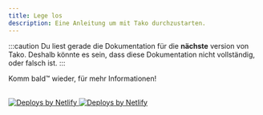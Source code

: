 ```yaml
---
title: Lege los
description: Eine Anleitung um mit Tako durchzustarten.
---
```

:::caution
Du liest gerade die Dokumentation für die **nächste** version von Tako. Deshalb könnte es sein, dass diese Dokumentation nicht vollständig, oder falsch ist.
:::

Komm bald™️ wieder, für mehr Informationen!

<br />
<a href='https://www.netlify.com'>
  <img
    src='https://www.netlify.com/v3/img/components/netlify-light.svg'
    class='!block dark:!hidden'
    alt='Deploys by Netlify'
  />
</a>
<a href='https://www.netlify.com'>
  <img
    src='https://www.netlify.com/v3/img/components/netlify-dark.svg'
    class='!hidden dark:!block'
    alt='Deploys by Netlify'
  />
</a>
